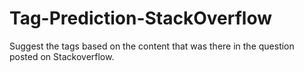 # Tag-Prediction-StackOverflow

Suggest the tags based on the content that was there in the question posted on Stackoverflow.
